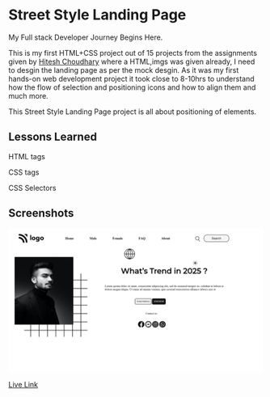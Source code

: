 
# Street Style Landing Page

My Full stack Developer Journey Begins Here. 

This is my first HTML+CSS project out of 15 projects from the assignments given by  [Hitesh Choudhary](https://hiteshchoudhary.com/)
where a HTML,imgs was given already, I need to desgin the landing page as per the mock desgin.
As it was my first hands-on web development project it took close to 8-10hrs to understand how the flow of selection and positioning icons and how to align them and much more.


This Street Style Landing Page project is all about positioning of elements. 




## Lessons Learned

HTML tags


CSS tags


CSS Selectors


## Screenshots

![Landing Page](./output.png)


[Live Link](https://street-style-landing-project-1.netlify.app/)
